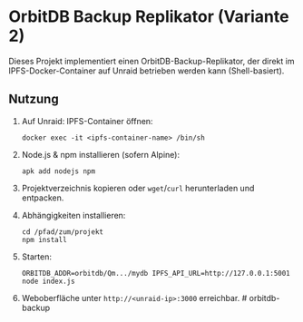 # OrbitDB Backup Replikator (Variante 2)

Dieses Projekt implementiert einen OrbitDB-Backup-Replikator, der direkt im IPFS-Docker-Container auf Unraid betrieben werden kann (Shell-basiert).

## Nutzung

1. Auf Unraid: IPFS-Container öffnen:
   ```
   docker exec -it <ipfs-container-name> /bin/sh
   ```

2. Node.js & npm installieren (sofern Alpine):
   ```
   apk add nodejs npm
   ```

3. Projektverzeichnis kopieren oder `wget`/`curl` herunterladen und entpacken.

4. Abhängigkeiten installieren:
   ```
   cd /pfad/zum/projekt
   npm install
   ```

5. Starten:
   ```
   ORBITDB_ADDR=orbitdb/Qm.../mydb IPFS_API_URL=http://127.0.0.1:5001 node index.js
   ```

6. Weboberfläche unter `http://<unraid-ip>:3000` erreichbar.
   #   o r b i t d b - b a c k u p  
 